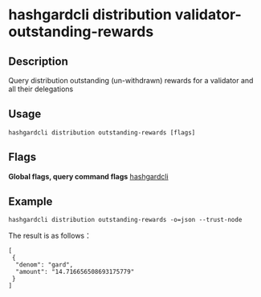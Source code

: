 # hashgardcli distribution validator-outstanding-rewards

## Description

Query distribution outstanding (un-withdrawn) rewards for a validator and all their delegations

## Usage

```
hashgardcli distribution outstanding-rewards [flags]
```

## Flags

**Global flags, query command flags** [hashgardcli](../README.md)

## Example


```
hashgardcli distribution outstanding-rewards -o=json --trust-node
```

The result is as follows：

```
[
 {
  "denom": "gard",
  "amount": "14.716656508693175779"
 }
]
```
